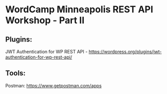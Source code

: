 # WordCamp Minneapolis REST API Workshop - Part II

## Plugins:

JWT Authentication for WP REST API - https://wordpress.org/plugins/jwt-authentication-for-wp-rest-api/ 

## Tools:

Postman: https://www.getpostman.com/apps
